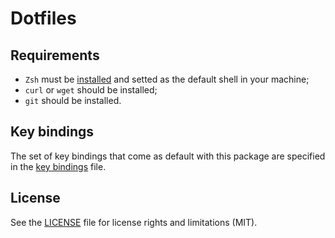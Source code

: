 # Dotfiles

## Requirements
* ``Zsh`` must be
[installed](https://github.com/robbyrussell/oh-my-zsh/wiki/Installing-ZSH) and
setted as the default shell in your machine;
* ``curl`` or ``wget`` should be installed;
* ``git`` should be installed.

## Key bindings
The set of key bindings that come as default with this package are specified in
the [key
bindings](https://github.com/ruiafonsopereira/dotfiles/blob/master/key_bindings.md) file.

## License
See the
[LICENSE](https://github.com/ruiafonsopereira/dotfiles/blob/master/LICENSE.md) file for license rights and limitations (MIT).
